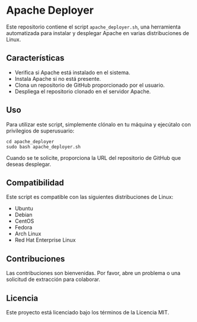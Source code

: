 # Apache Deployer

Este repositorio contiene el script `apache_deployer.sh`, una herramienta automatizada para instalar y desplegar Apache en varias distribuciones de Linux.

## Características

- Verifica si Apache está instalado en el sistema.
- Instala Apache si no está presente.
- Clona un repositorio de GitHub proporcionado por el usuario.
- Despliega el repositorio clonado en el servidor Apache.

## Uso

Para utilizar este script, simplemente clónalo en tu máquina y ejecútalo con privilegios de superusuario:

```git clone https://github.com/tu_usuario/apache_deployer.git
cd apache_deployer
sudo bash apache_deployer.sh
```

Cuando se te solicite, proporciona la URL del repositorio de GitHub que deseas desplegar.

## Compatibilidad

Este script es compatible con las siguientes distribuciones de Linux:

- Ubuntu
- Debian
- CentOS
- Fedora
- Arch Linux
- Red Hat Enterprise Linux

## Contribuciones

Las contribuciones son bienvenidas. Por favor, abre un problema o una solicitud de extracción para colaborar.

## Licencia

Este proyecto está licenciado bajo los términos de la Licencia MIT.


